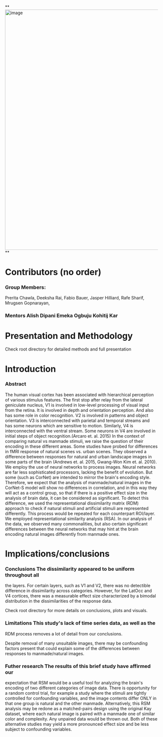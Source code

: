 **<img width="791" alt="image" src="https://user-images.githubusercontent.com/104863800/183230189-40d510cd-e433-4dd3-8df7-b5e9e0e40923.png">
**

# Contributors (no order)

### Group Members: 
Prerita Chawla,
Deeksha Rai, 
Fabio Bauer,
Jasper Hilliard,
Rafe Sharif, 
Mrugsen Gopnarayan,

### Mentors Alish Dipani Emeka Ogbuju Kohitij Kar

# Presentation and Methodology
Check root directory for detailed methods
and full presentation

# Introduction

### Abstract

The human visual cortex has been associated with hierarchical perception
of various stimulus features. The first stop after relay from the
lateral geniculate nucleus, V1 is involved in low-level processing of
visual input from the retina. It is involved in depth and orientation
perception. And also has some role in color recognition. V2 is involved
in patterns and object orientation. V3 is interconnected with parietal
and temporal streams and has some neurons which are sensitive to motion.
Similarly, V4 is interconnected with the ventral stream. Some neurons in
V4 are involved in initial steps of object recognition.(Arcaro et.
al. 2015) In the context of comparing natural vs manmade stimuli, we
raise the question of their encoding in these different areas. Some
studies have probed for differences in fMRI response of natural scenes
vs. urban scenes. They observed a difference between responses for
natural and urban landscape images in some parts of the brain (Andrews
et. al. 2015, Gwang-Won Kim et. al. 2010). We employ the use of neural
networks to process images. Neural networks are far less sophisticated
processors, lacking the benefit of evolution. But some (such as CorNet)
are intended to mirror the brain's encoding style. Therefore, we expect
that the analysis of manmade/natural images in the CorNet-S model will
show no differences in correlation, and in this way they will act as a
control group, so that if there is a positive effect size in the
analysis of brain data, it can be considered as significant. To detect
this difference, we used the representational dissimilarity matrix (RDM)
approach to check if natural stimuli and artificial stimuli are
represented differently. This process would be repeated for each
counterpart ROI/layer. We employed representational similarity analysis
(RSA). In our analysis of the data, we observed many commonalities, but
also certain significant differences between the neural networks that
may hint at the brain encoding natural images differently from manmade
ones.

# Implications/conclusions

### Conclusions The dissimilarity appeared to be uniform throughout all
the layers. For certain layers, such as V1 and V2, there was no
detectible difference in dissimilarity across categories. However, for
the LatOcc and V4 cortices, there was a measurable effect size
characterized by a bimodal distribution in the dissimilarities of the
response data.

Check root directory for more details on conclusions, plots and visuals.

### Limitations This study's lack of time series data, as well as the
RDM process removes a lot of detail from our conclusions.

Despite removal of many unsuitable images, there may be confounding
factors present that could explain some of the differences between
responses to manmade/natural images.

### Futher research The results of this brief study have affirmed our
expectation that RSM would be a useful tool for analyzing the brain's
encoding of two different categories of image data. There is opportunity
for a random control trial, for example a study where the stimuli are
tightly controlled for confounding variables, and the image contents
differ ONLY in that one group is natural and the other manmade.
Alternatively, this RSM analysis may be redone as a matched-pairs design
using the original Kay dataset, where each natural image is paired with
a manmade one of similar color and complexity. Any unpaired data would
be thrown out. Both of these alternative studies may yield a more
pronounced effect size and be less subject to confounding variables.
